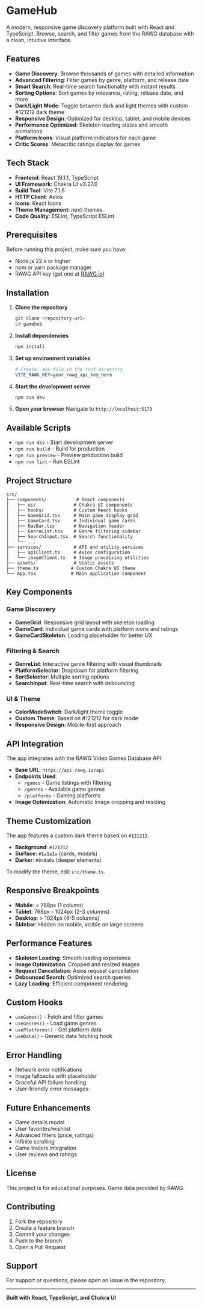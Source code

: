 # GameHub

A modern, responsive game discovery platform built with React and TypeScript. Browse, search, and filter games from the RAWG database with a clean, intuitive interface.

## Features

- **Game Discovery**: Browse thousands of games with detailed information
- **Advanced Filtering**: Filter games by genre, platform, and release date
- **Smart Search**: Real-time search functionality with instant results
- **Sorting Options**: Sort games by relevance, rating, release date, and more
- **Dark/Light Mode**: Toggle between dark and light themes with custom #121212 dark theme
- **Responsive Design**: Optimized for desktop, tablet, and mobile devices
- **Performance Optimized**: Skeleton loading states and smooth animations
- **Platform Icons**: Visual platform indicators for each game
- **Critic Scores**: Metacritic ratings display for games

## Tech Stack

- **Frontend**: React 19.1.1, TypeScript
- **UI Framework**: Chakra UI v3.27.0
- **Build Tool**: Vite 7.1.6
- **HTTP Client**: Axios
- **Icons**: React Icons
- **Theme Management**: next-themes
- **Code Quality**: ESLint, TypeScript ESLint

## Prerequisites

Before running this project, make sure you have:

- Node.js 22.x or higher
- npm or yarn package manager
- RAWG API key (get one at [RAWG.io](https://rawg.io/apidocs))

## Installation

1. **Clone the repository**
   ```bash
   git clone <repository-url>
   cd gamehub
   ```

2. **Install dependencies**
   ```bash
   npm install
   ```

3. **Set up environment variables**
   ```bash
   # Create .env file in the root directory
   VITE_RAWG_KEY=your_rawg_api_key_here
   ```

4. **Start the development server**
   ```bash
   npm run dev
   ```

5. **Open your browser**
   Navigate to `http://localhost:5173`

## Available Scripts

- `npm run dev` - Start development server
- `npm run build` - Build for production
- `npm run preview` - Preview production build
- `npm run lint` - Run ESLint

## Project Structure

```
src/
├── components/           # React components
│   ├── ui/              # Chakra UI components
│   ├── hooks/           # Custom React hooks
│   ├── GameGrid.tsx     # Main game display grid
│   ├── GameCard.tsx     # Individual game cards
│   ├── NavBar.tsx       # Navigation header
│   ├── GenreList.tsx    # Genre filtering sidebar
│   ├── SearchInput.tsx  # Search functionality
│   └── ...
├── services/            # API and utility services
│   ├── apiClient.ts     # Axios configuration
│   └── imageClient.ts   # Image processing utilities
├── assets/              # Static assets
├── theme.ts            # Custom Chakra UI theme
└── App.tsx             # Main application component
```

## Key Components

### Game Discovery
- **GameGrid**: Responsive grid layout with skeleton loading
- **GameCard**: Individual game cards with platform icons and ratings
- **GameCardSkeleton**: Loading placeholder for better UX

### Filtering & Search
- **GenreList**: Interactive genre filtering with visual thumbnails
- **PlatformSelector**: Dropdown for platform filtering
- **SortSelector**: Multiple sorting options
- **SearchInput**: Real-time search with debouncing

### UI & Theme
- **ColorModeSwitch**: Dark/light theme toggle
- **Custom Theme**: Based on #121212 for dark mode
- **Responsive Design**: Mobile-first approach

## API Integration

The app integrates with the RAWG Video Games Database API:
- **Base URL**: `https://api.rawg.io/api`
- **Endpoints Used**:
  - `/games` - Game listings with filtering
  - `/genres` - Available game genres
  - `/platforms` - Gaming platforms
- **Image Optimization**: Automatic image cropping and resizing

## Theme Customization

The app features a custom dark theme based on `#121212`:
- **Background**: `#121212`
- **Surface**: `#1a1a1a` (cards, modals)
- **Darker**: `#0a0a0a` (deeper elements)

To modify the theme, edit `src/theme.ts`.

## Responsive Breakpoints

- **Mobile**: < 768px (1 column)
- **Tablet**: 768px - 1024px (2-3 columns)
- **Desktop**: > 1024px (4-5 columns)
- **Sidebar**: Hidden on mobile, visible on large screens

## Performance Features

- **Skeleton Loading**: Smooth loading experience
- **Image Optimization**: Cropped and resized images
- **Request Cancellation**: Axios request cancellation
- **Debounced Search**: Optimized search queries
- **Lazy Loading**: Efficient component rendering

## Custom Hooks

- `useGames()` - Fetch and filter games
- `useGenres()` - Load game genres
- `usePlatforms()` - Get platform data
- `useData()` - Generic data fetching hook

## Error Handling

- Network error notifications
- Image fallbacks with placeholder
- Graceful API failure handling
- User-friendly error messages

## Future Enhancements

- Game details modal
- User favorites/wishlist
- Advanced filters (price, ratings)
- Infinite scrolling
- Game trailers integration
- User reviews and ratings

## License

This project is for educational purposes. Game data provided by RAWG.

## Contributing

1. Fork the repository
2. Create a feature branch
3. Commit your changes
4. Push to the branch
5. Open a Pull Request

## Support

For support or questions, please open an issue in the repository.

---

**Built with React, TypeScript, and Chakra UI**